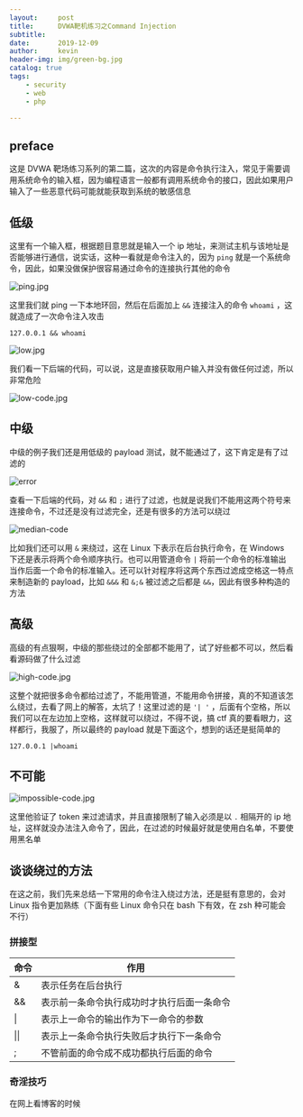 ```yaml
---
layout:     post
title:      DVWA靶机练习之Command Injection
subtitle:   
date:       2019-12-09
author:     kevin
header-img: img/green-bg.jpg
catalog: true
tags:
    - security
    - web
    - php

---
```




## preface



这是 DVWA 靶场练习系列的第二篇，这次的内容是命令执行注入，常见于需要调用系统命令的输入框，因为编程语言一般都有调用系统命令的接口，因此如果用户输入了一些恶意代码可能就能获取到系统的敏感信息



## 低级



这里有一个输入框，根据题目意思就是输入一个 ip 地址，来测试主机与该地址是否能够进行通信，说实话，这种一看就是命令注入的，因为 `ping` 就是一个系统命令，因此，如果没做保护很容易通过命令的连接执行其他的命令



![ping.jpg](https://i.loli.net/2019/12/14/athNcYFRolDwVbj.jpg)



这里我们就 ping 一下本地环回，然后在后面加上 `&&` 连接注入的命令 `whoami` ，这就造成了一次命令注入攻击

```
127.0.0.1 && whoami
```



![low.jpg](https://i.loli.net/2019/12/14/vOM3U1PaBhk4uZL.jpg)



我们看一下后端的代码，可以说，这是直接获取用户输入并没有做任何过滤，所以非常危险



![low-code.jpg](https://i.loli.net/2019/12/14/hmdIOJFBAQMu9V4.jpg)



## 中级



中级的例子我们还是用低级的 payload 测试，就不能通过了，这下肯定是有了过滤的



![error](https://i.loli.net/2019/12/14/lvS4ugzhyDctFPW.jpg)



查看一下后端的代码，对 `&&` 和 `;` 进行了过滤，也就是说我们不能用这两个符号来连接命令，不过还是没有过滤完全，还是有很多的方法可以绕过



![median-code](https://i.loli.net/2019/12/14/b4Pmao2ExUMsufF.jpg)



比如我们还可以用 `&` 来绕过，这在 Linux 下表示在后台执行命令，在 Windows 下还是表示将两个命令顺序执行。也可以用管道命令 `|` 将前一个命令的标准输出当作后面一个命令的标准输入。还可以针对程序将这两个东西过滤成空格这一特点来制造新的 payload，比如 `&&&` 和 `&;&` 被过滤之后都是 `&&`，因此有很多种构造的方法



## 高级



高级的有点狠啊，中级的那些绕过的全部都不能用了，试了好些都不可以，然后看看源码做了什么过滤



![high-code.jpg](https://i.loli.net/2019/12/15/l9oXByuSc1KUF2C.jpg)



这整个就把很多命令都给过滤了，不能用管道，不能用命令拼接，真的不知道该怎么绕过，去看了网上的解答，太坑了！这里过滤的是 `'| '` ，后面有个空格，所以我们可以在左边加上空格，这样就可以绕过，不得不说，搞 ctf 真的要看眼力，这样都行，我服了，所以最终的 payload 就是下面这个，想到的话还是挺简单的

```
127.0.0.1 |whoami
```



## 不可能



![impossible-code.jpg](https://i.loli.net/2019/12/15/9cCwltN2nVhYbIL.jpg)



这里他验证了 token 来过滤请求，并且直接限制了输入必须是以 `.` 相隔开的 ip 地址，这样就没办法注入命令了，因此，在过滤的时候最好就是使用白名单，不要使用黑名单



## 谈谈绕过的方法



在这之前，我们先来总结一下常用的命令注入绕过方法，还是挺有意思的，会对 Linux 指令更加熟练（下面有些 Linux 命令只在 bash 下有效，在 zsh 种可能会不行）



### 拼接型



| 命令 | 作用                                       |
| :--- | ------------------------------------------ |
| &    | 表示任务在后台执行                         |
| &&   | 表示前一条命令执行成功时才执行后面一条命令 |
| \|   | 表示上一命令的输出作为下一命令的参数       |
| \|\| | 表示上一条命令执行失败后才执行下一条命令   |
| ;    | 不管前面的命令成不成功都执行后面的命令     |



### 奇淫技巧



在网上看博客的时候